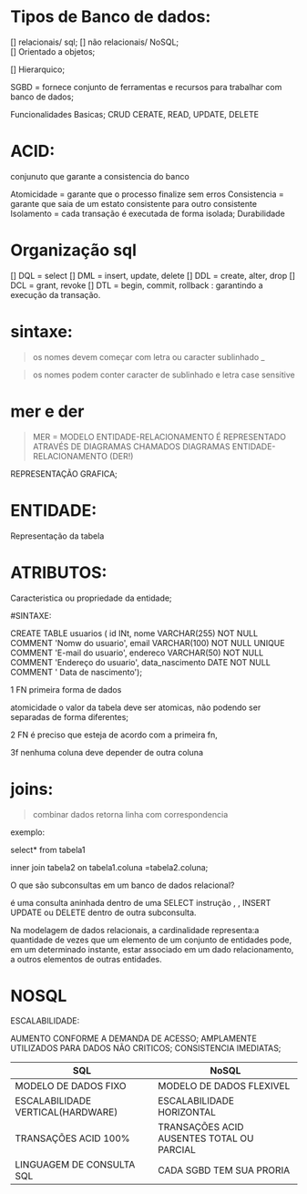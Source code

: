 # Tipos de Banco de dados:

[] relacionais/ sql;
[] não relacionais/ NoSQL;  
[] Orientado a objetos;

[] Hierarquico;


SGBD = fornece conjunto de ferramentas e  recursos para trabalhar com banco de dados;

Funcionalidades Basicas; CRUD
CERATE, READ,  UPDATE, DELETE

# ACID: 
conjunuto que garante a consistencia do banco

Atomicidade = garante que o processo finalize sem erros
Consistencia = garante que saia de um estato consistente para outro consistente
Isolamento = cada transação é executada de forma isolada; 
Durabilidade 

# Organização sql 

[] DQL = select
[] DML = insert, update, delete
[] DDL = create, alter, drop
[] DCL = grant, revoke
[] DTL = begin, commit, rollback  : garantindo a execução da transação.



# sintaxe:

 > os nomes devem começar com letra ou caracter sublinhado _

 >os nomes podem conter caracter de sublinhado e letra
 >case sensitive


 # mer e der 

 > MER = MODELO ENTIDADE-RELACIONAMENTO É REPRESENTADO  ATRAVÉS DE DIAGRAMAS  CHAMADOS DIAGRAMAS ENTIDADE-RELACIONAMENTO (DER!)



 REPRESENTAÇÃO GRAFICA;

 # ENTIDADE:

  Representação da tabela 
# ATRIBUTOS:
 
  Caracteristica ou propriedade da entidade;

#SINTAXE:

CREATE TABLE usuarios (
	id INt,
    nome VARCHAR(255) NOT NULL COMMENT 'Nomw do usuario',
    email VARCHAR(100) NOT NULL UNIQUE COMMENT 'E-mail do usuario',
    endereco VARCHAR(50) NOT NULL COMMENT 'Endereço do usuario',
    data_nascimento DATE NOT NULL COMMENT ' Data de nascimento');



1 FN primeira forma de dados 

atomicidade o valor da tabela deve ser atomicas, não podendo ser separadas de forma diferentes;

2 FN  é preciso que esteja de acordo com a primeira fn, 



3f nenhuma coluna deve depender de outra coluna



# joins:

> combinar dados
>retorna linha com correspondencia

exemplo:

select* from  tabela1

inner join tabela2 on tabela1.coluna =tabela2.coluna;



O que são subconsultas em um banco de dados relacional?

é uma consulta aninhada dentro de uma SELECT instrução , , INSERT UPDATE ou DELETE dentro de outra subconsulta.


Na modelagem de dados relacionais, a cardinalidade representa:a quantidade de vezes que um elemento de um conjunto de entidades pode, em um determinado instante, estar associado em um dado relacionamento, a outros elementos de outras entidades.



# NOSQL

ESCALABILIDADE:

  AUMENTO CONFORME A DEMANDA DE ACESSO;
  AMPLAMENTE UTILIZADOS PARA DADOS NÃO CRITICOS;
  CONSISTENCIA IMEDIATAS;


|  SQL| NoSQL
| ----|------
| MODELO DE DADOS FIXO | MODELO DE DADOS FLEXIVEL
| ESCALABILIDADE VERTICAL(HARDWARE) |  ESCALABILIDADE HORIZONTAL
| TRANSAÇÕES ACID 100% | TRANSAÇÕES ACID AUSENTES TOTAL OU PARCIAL
| LINGUAGEM DE CONSULTA SQL | CADA SGBD TEM SUA PRORIA










